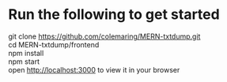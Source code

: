 # Run the following to get started

git clone https://github.com/colemaring/MERN-txtdump.git<br/>
cd MERN-txtdump/frontend<br/>
npm install<br/>
npm start<br/>
open [http://localhost:3000](http://localhost:3000) to view it in your browser<br/>

